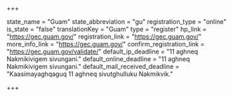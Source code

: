 +++

state_name = "Guam"
state_abbreviation = "gu"
registration_type = "online"
is_state = "false"
translationKey = "Guam"
type = "register"
hp_link = "https://gec.guam.gov/"
registration_link = "https://gec.guam.gov/"
more_info_link = "https://gec.guam.gov/"
confirm_registration_link = "https://gec.guam.gov/validate/"
default_ip_deadline = "11 aghneq Nakmikivigem sivungani."
default_online_deadline = "11 aghneq Nakmikivigem sivungani."
default_mail_received_deadline = "Kaasimayaghqaguq 11 aghneq sivutghulluku Nakmikvik."

+++